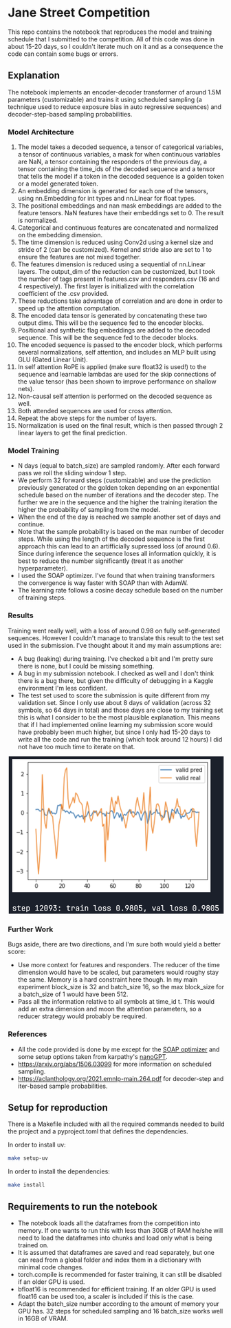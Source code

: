# Jane Street Competition

This repo contains the notebook that reproduces the model and training schedule that I submitted to the competition. All of this code was done in about 15-20 days, so I couldn't iterate much on it and as a consequence the code can contain some bugs or errors.

## Explanation

The notebook implements an encoder-decoder transformer of around 1.5M parameters (customizable) and trains it using scheduled sampling (a technique used to reduce exposure bias in auto regressive sequences) and decoder-step-based sampling probabilities.

### Model Architecture
 1. The model takes a decoded sequence, a tensor of categorical variables, a tensor of continuous variables, a mask for when continuous variables are NaN, a tensor containing the responders of the previous day, a tensor containing the time_ids of the decoded sequence and a tensor that tells the model if a token in the decoded sequence is a golden token or a model generated token.
 2. An embedding dimension is generated for each one of the tensors, using nn.Embedding for int types and nn.Linear for float types.
 3. The positional embeddings and nan mask embeddings are added to the feature tensors. NaN features have their embeddings set to 0. The result is normalized.
 4. Categorical and continuous features are concatenated and normalized on the embedding dimension.
 5. The time dimension is reduced using Conv2d using a kernel size and stride of 2 (can be customized). Kernel and stride also are set to 1 to ensure the features are not mixed together.
 6. The features dimension is reduced using a sequential of nn.Linear layers. The output_dim of the reduction can be customized, but I took the number of tags present in features.csv and responders.csv (16 and 4 respectively). The first layer is initialized with the correlation coefficient of the .csv provided.
 7. These reductions take advantage of correlation and are done in order to speed up the attention computation.
 8. The encoded data tensor is generated by concatenating these two output dims. This will be the sequence fed to the encoder blocks.
 9. Positional and synthetic flag embeddings are added to the decoded sequence. This will be the sequence fed to the decoder blocks.
 10. The encoded sequence is passed to the encoder block, which performs several normalizations, self attention, and includes an MLP built using GLU (Gated Linear Unit).
 11. In self attention RoPE is applied (make sure float32 is used!) to the sequence and learnable lambdas are used for the skip connections of the value tensor (has been shown to improve performance on shallow nets).
 12. Non-causal self attention is performed on the decoded sequence as well.
 13. Both attended sequences are used for cross attention.
 14. Repeat the above steps for the number of layers. 
 15. Normalization is used on the final result, which is then passed through 2 linear layers to get the final prediction.

### Model Training
 - N days (equal to batch_size) are sampled randomly. After each forward pass we roll the sliding window 1 step.
 - We perform 32 forward steps (customizable) and use the prediction previously generated or the golden token depending on an exponential schedule based on the number of iterations and the decoder step. The further we are in the sequence and the higher the training iteration the higher the probability of sampling from the model.
 - When the end of the day is reached we sample another set of days and continue.
 - Note that the sample probability is based on the max number of decoder steps. While using the length of the decoded sequence is the first approach this can lead to an artifficially supressed loss (of around 0.6). Since during inference the sequence loses all information quickly, it is best to reduce the number significantly (treat it as another hyperparameter).
 - I used the SOAP optimizer. I've found that when training transformers the convergence is way faster with SOAP than with AdamW.
 - The learning rate follows a cosine decay schedule based on the number of training steps.

### Results
Training went really well, with a loss of around 0.98 on fully self-generated sequences. However I couldn't manage to translate this result to the test set used in the submission. I've thought about it and my main assumptions are:
 - A bug (leaking) during training. I've checked a bit and I'm pretty sure there is none, but I could be missing something.
 - A bug in my submission notebook. I checked as well and I don't think there is a bug there, but given the difficulty of debugging in a Kaggle environment I'm less confident.
 - The test set used to score the submission is quite different from my validation set. Since I only use about 8 days of validation (across 32 symbols, so 64 days in total) and those days are close to my training set this is what I consider to be the most plausible explanation. This means that if I had implemented online learning my submission score would have probably been much higher, but since I only had 15-20 days to write all the code and run the training (which took around 12 hours) I did not have too much time to iterate on that.
<p align="center"><img width=500 src="validation.png"/></p>

### Further Work
Bugs aside, there are two directions, and I'm sure both would yield a better score:
 - Use more context for features and responders. The reducer of the time dimension would have to be scaled, but parameters would roughy stay the same. Memory is a hard constraint here though. In my main experiment block_size is 32 and batch_size 16, so the max block_size for a batch_size of 1 would have been 512.
 - Pass all the information relative to all symbols at time_id t. This would add an extra dimension and moon the attention parameters, so a reducer strategy would probably be required.

### References
 - All the code provided is done by me except for the [SOAP optimizer](https://github.com/nikhilvyas/SOAP) and some setup options taken from karpathy's [nanoGPT](https://github.com/karpathy/nanoGPT).
 - https://arxiv.org/abs/1506.03099 for more information on scheduled sampling.
 - https://aclanthology.org/2021.emnlp-main.264.pdf for decoder-step and iter-based sample probabilities.

## Setup for reproduction

There is a Makefile included with all the required commands needed to build the project and a pyproject.toml that defines the dependencies.

In order to install uv:
```bash
make setup-uv
```

In order to install the dependencies:
```bash
make install
```

## Requirements to run the notebook

 - The notebook loads all the dataframes from the competition into memory. If one wants to run this with less than 30GB of RAM he/she will need to load the dataframes into chunks and load only what is being trained on.
 -  It is assumed that dataframes are saved and read separately, but one can read from a global folder and index them in a dictionary with minimal code changes.
 - torch.compile is recommended for faster training, it can still be disabled if an older GPU is used.
 - bfloat16 is recommended for efficient training. If an older GPU is used float16 can be used too, a scaler is included if this is the case.
 - Adapt the batch_size number according to the amount of memory your GPU has. 32 steps for scheduled sampling and 16 batch_size works well in 16GB of VRAM.
